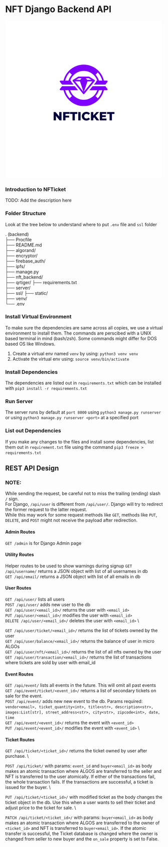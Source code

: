 # NFT Django Backend API

<img src="static/nft_logo.png">

### Introduction to NFTicket

TODO: Add the description here

### Folder Structure

Look at the tree below to understand where to put `.env` file and `ssl` folder

<!-- prettier-ignore-start -->

. (backend) \
├── Procfile \
├── README.md \
├── algorand/ \
├── encryptor/ \
├── firebase_auth/ \
├── ipfs/ \
├── manage.py \
├── nft_backend/ \
├── qrtiger/
├── requirements.txt \
├── server/ \
├── ssl/ 
├── static/ \
├── venv/ \
└── .env 
<!-- prettier-ignore-end -->

### Install Virtual Environment

To make sure the dependencies are same across all copies, we use a virtual environment to install them. The commands are perscibed with a UNIX based terminal in mind (bash/zsh). Some commands might differ for DOS based OS like Windows.

1. Create a virtual env named `venv` by using: `python3 venv venv`
2. Activate the virtual env using: `source venv/bin/activate`

### Install Dependencies

The dependencies are listed out in `requirements.txt` which can be installed with `pip3 install -r requirements.txt`

### Run Server

The server runs by default at `port 8000` using `python3 manage.py runserver` or using `python3 manage.py runserver <port>` at a specified port

### List out Dependencies

If you make any changes to the files and install some dependencies, list them out in `requirement.txt` file using the command `pip3 freeze > requirements.txt`

## REST API Design

### NOTE:

While sending the request, be careful not to miss the trailing (ending) slash `/` sign. \
For Django, `/api/user` is different from `/api/user/`. Django will try to redirect the former request to the latter request. \
While this may work for some request methods like `GET`, methods like `PUT`, `DELETE`, and `POST` might not receive the payload after redirection.

#### Admin Routes

`GET /admin` is for Django Admin page

#### Utility Routes

Helper routes to be used to show warnings during signup
`GET /api/username/` returns a JSON object with list of all usernames in db \
`GET /api/email/` returns a JSON object with list of all emails in db

#### User Routes

`GET /api/user/` lists all users \
`POST /api/user/` adds new user to the db \
`GET /api/user/<email_id>/` returns the user with `<email_id>` \
`PUT /api/user/<email_id>/` modifies the user with `<email_id>` \
`DELETE /api/user/<email_id>/` deletes the user with `<email_id>` \

`GET /api/user/ticket/<email_id>/` returns the list of tickets owned by the user \
`GET /api/user/balance/<email_id>/` returns the balance of user in micro ALGOs \
`GET /api/user/nft/<email_id>/` returns the list of all nfts owned by the user \
`GET /api/user/transaction/<email_id>/` returns the list of transactions where tickets are sold by user with email_id

#### Event Routes

`GET /api/event/` lists all events in the future. This will omit all past events \
`GET /api/event/ticket/<event_id>/` returns a list of secondary tickets on sale for the event. \
`POST /api/event/` adds new new event to the db. Params required: `vendor<email>, ticket_quantity<int>, title<str>, description<str>, images:List[str], street_address<str>, city<str>, zipcode<int>, date, time`\
`GET /api/event/<event_id>/` returns the event with `<event_id>` \
`PUT /api/event/<event_id>/` modifies the event with `<event_id>` \

#### Ticket Routes

`GET /api/ticket/<ticket_id>/` returns the ticket owned by user after purchase. \

`POST /api/ticket/` with params: `event_id` and `buyer<email_id>` as body makes an atomic transaction where ALGOS are transferred to the seller and NFT is transferred to the user atomically. If either of the transactions fail, the whole transaction fails. If the transactions are successful, a ticket is issued for the buyer. \

`PUT /api/ticket/<ticket_id>/` with modified ticket as the body changes the ticket object in the db. Use this when a user wants to sell their ticket and adjust price to the ticket for sale. \

`PATCH /api/ticket/<ticket_id>/` with params: `buyer<email_id>` as body makes an atomic transaction where ALGOS are transferred to the owner of `<ticket_id>` and NFT is transferred to `buyer<email_id>`. If the atomic transfer is successful, the Ticket database is changed where the owner is changed from seller to new buyer and the `on_sale` property is set to False.
